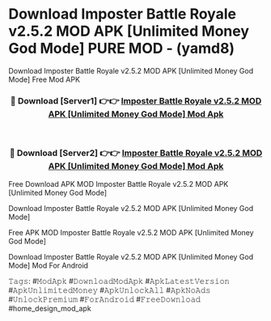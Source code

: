 # Download Imposter Battle Royale v2.5.2 MOD APK [Unlimited Money God Mode] PURE MOD - (yamd8)
Download Imposter Battle Royale v2.5.2 MOD APK [Unlimited Money God Mode] Free Mod APK

<div align="center">
<h3>🔴 Download [Server1] 👉👉 <a href="https://apk-comot.site?title=Imposter_Battle_Royale_v2.5.2_MOD_APK_[Unlimited_Money_God_Mode]">Imposter Battle Royale v2.5.2 MOD APK [Unlimited Money God Mode] Mod Apk</a></h3><br>

<h3>🔴 Download [Server2] 👉👉 <a href="https://apk-comot.site?title=Imposter_Battle_Royale_v2.5.2_MOD_APK_[Unlimited_Money_God_Mode]">Imposter Battle Royale v2.5.2 MOD APK [Unlimited Money God Mode] Mod Apk</a></h3>
</div>


Free Download APK MOD Imposter Battle Royale v2.5.2 MOD APK [Unlimited Money God Mode]

Download Imposter Battle Royale v2.5.2 MOD APK [Unlimited Money God Mode] 

Free APK MOD Imposter Battle Royale v2.5.2 MOD APK [Unlimited Money God Mode] 

Download Imposter Battle Royale v2.5.2 MOD APK [Unlimited Money God Mode] Mod For Android

𝚃𝚊𝚐𝚜: #𝙼𝚘𝚍𝙰𝚙𝚔 #𝙳𝚘𝚠𝚗𝚕𝚘𝚊𝚍𝙼𝚘𝚍𝙰𝚙𝚔 #𝙰𝚙𝚔𝙻𝚊𝚝𝚎𝚜𝚝𝚅𝚎𝚛𝚜𝚒𝚘𝚗 #𝙰𝚙𝚔𝚄𝚗𝚕𝚒𝚖𝚒𝚝𝚎𝚍𝙼𝚘𝚗𝚎𝚢 #𝙰𝚙𝚔𝚄𝚗𝚕𝚘𝚌𝚔𝙰𝚕𝚕 #𝙰𝚙𝚔𝙽𝚘𝙰𝚍𝚜 #𝚄𝚗𝚕𝚘𝚌𝚔𝙿𝚛𝚎𝚖𝚒𝚞𝚖 #𝙵𝚘𝚛𝙰𝚗𝚍𝚛𝚘𝚒𝚍 #𝙵𝚛𝚎𝚎𝙳𝚘𝚠𝚗𝚕𝚘𝚊𝚍 #home_design_mod_apk